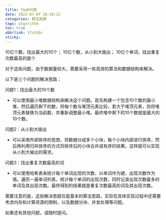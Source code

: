 ```yaml
---
title: TopK问题
date: 2023-07-07 16:18:22
categories: 算法竞赛
tags: algorithm
toc: true
abbrlink: 1fc416c
sticky:
---
```


10亿个数，找出最大的10个；
10亿个数，从小到大输出；
10亿个单词，找出重复次数最高的是个

对于这些问题，由于数据量较大，需要采用一些高效的算法和数据结构来解决。

<!-- more -->

以下是三个问题的解决思路：

问题1：找出最大的10个数

- 可以使用最小堆数据结构来解决这个问题。首先构建一个包含10个数的最小堆，然后遍历剩下的数，将每个数与堆顶元素比较，若大于堆顶元素，则将堆顶元素替换为当前数，并重新调整最小堆。最终堆中剩下的10个数就是最大的10个数。

问题2：从小到大输出

- 可以采用外部排序的思想，将数据分成多个小块，每个小块内部进行排序，然后再利用归并排序的方式将排序后的小块合并成有序的结果。这样就可以实现从小到大输出的需求。

问题3：找出重复次数最高的词

- 可以使用哈希表来统计每个单词出现的次数，以单词作为键，出现次数作为值。遍历一遍单词列表，统计每个单词的出现次数，同时记录出现次数最多的单词及其出现次数。最终得到的结果就是重复次数最高的词及其出现次数。

需要注意的是，这些解决思路仅是基本的算法思路，实际在具体实现过程中还需要考虑内存和计算资源的限制，以及数据分块、并发处理等问题。

如果还有其他问题，请随时提问。